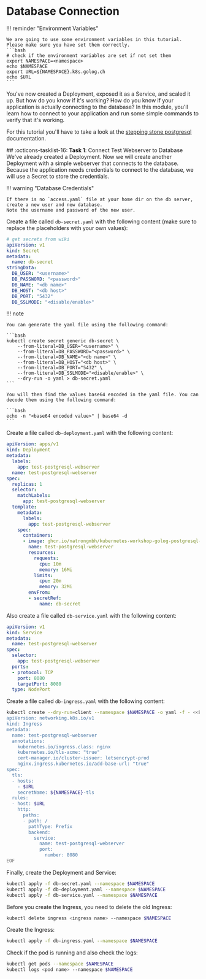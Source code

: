 # Database Connection

!!! reminder "Environment Variables"

    We are going to use some environment variables in this tutorial. Please make sure you have set them correctly.
    ```bash
    # check if the environment variables are set if not set them
    export NAMESPACE=<namespace>
    echo $NAMESPACE
    export URL=${NAMESPACE}.k8s.golog.ch
    echo $URL
    ```

You've now created a Deployment, exposed it as a Service, and scaled it up. But how do you know if it's working? How do you know if your application is actually connecting to the database? In this module, you'll learn how to connect to your application and run some simple commands to verify that it's working.

For this tutorial you'll have to take a look at the [stepping stone postgresql](https://wiki.golog.ch/wiki/gog-pro-010#Operations_-_PostgreSQL) documentation.

## :octicons-tasklist-16: **Task 1**: Connect Test Webserver to Database
We've already created a Deployment. 
Now we will create another Deployment with a simple webserver that connects to the database. 
Because the application needs credentials to connect to the database, we will use a Secret to store the credentials.

!!! warning "Database Credentials"

    If there is no `access.yaml` file at your home dir on the db server, create a new user and new database.  
    Note the username and password of the new user.

Create a file called `db-secret.yaml` with the following content (make sure to replace the placeholders with your own values):

```yaml
# get secrets from wiki
apiVersion: v1
kind: Secret
metadata:
  name: db-secret
stringData:
  DB_USER: "<username>"
  DB_PASSWORD: "<password>"
  DB_NAME: "<db name>"
  DB_HOST: "<db host>"
  DB_PORT: "5432"
  DB_SSLMODE: "<disable/enable>"
```

!!! note

    You can generate the yaml file using the following command:

    ```bash
    kubectl create secret generic db-secret \
        --from-literal=DB_USER="<username>" \
        --from-literal=DB_PASSWORD="<password>" \
        --from-literal=DB_NAME="<db name>" \
        --from-literal=DB_HOST="<db host>" \
        --from-literal=DB_PORT="5432" \
        --from-literal=DB_SSLMODE="<disable/enable>" \
        --dry-run -o yaml > db-secret.yaml
    ```

    You will then find the values base64 encoded in the yaml file. You can decode them using the following command:

    ```bash
    echo -n "<base64 encoded value>" | base64 -d
    ```

Create a file called `db-deployment.yaml` with the following content:

```yaml
apiVersion: apps/v1
kind: Deployment
metadata:
  labels:
    app: test-postgresql-webserver
  name: test-postgresql-webserver
spec:
  replicas: 1
  selector:
    matchLabels:
      app: test-postgresql-webserver
  template:
    metadata:
      labels:
        app: test-postgresql-webserver
    spec:
      containers:
      - image: ghcr.io/natrongmbh/kubernetes-workshop-golog-postgresql-webserver:latest
        name: test-postgresql-webserver
        resources:
          requests:
            cpu: 10m
            memory: 16Mi
          limits:
            cpu: 20m
            memory: 32Mi
        envFrom:
        - secretRef:
            name: db-secret
```

Also create a file called `db-service.yaml` with the following content:

```yaml
apiVersion: v1
kind: Service
metadata:
  name: test-postgresql-webserver
spec:
  selector:
    app: test-postgresql-webserver
  ports:
  - protocol: TCP
    port: 8080
    targetPort: 8080
  type: NodePort
```

Create a file called `db-ingress.yaml` with the following content:

```bash
kubectl create --dry-run=client --namespace $NAMESPACE -o yaml -f - <<EOF >> db-ingress.yaml
apiVersion: networking.k8s.io/v1
kind: Ingress
metadata:
  name: test-postgresql-webserver
  annotations:
    kubernetes.io/ingress.class: nginx
    kubernetes.io/tls-acme: "true"
    cert-manager.io/cluster-issuer: letsencrypt-prod
    nginx.ingress.kubernetes.io/add-base-url: "true"
spec:
  tls:
  - hosts:
    - $URL
    secretName: ${NAMESPACE}-tls
  rules:
  - host: $URL
    http:
      paths:
      - path: /
        pathType: Prefix
        backend:
          service:
            name: test-postgresql-webserver
            port:
              number: 8080
EOF
```

Finally, create the Deployment and Service:

```bash
kubectl apply -f db-secret.yaml --namespace $NAMESPACE
kubectl apply -f db-deployment.yaml --namespace $NAMESPACE
kubectl apply -f db-service.yaml --namespace $NAMESPACE
```

Before you create the Ingress, you need to delete the old Ingress:

```bash
kubectl delete ingress <ingress name> --namespace $NAMESPACE
```

Create the Ingress:

```bash
kubectl apply -f db-ingress.yaml --namespace $NAMESPACE
```

Check if the pod is running and also check the logs:

```bash
kubectl get pods --namespace $NAMESPACE
kubectl logs <pod name> --namespace $NAMESPACE
```
